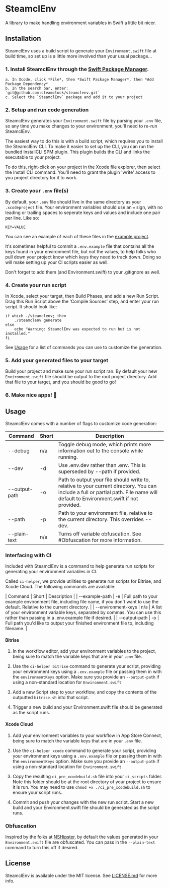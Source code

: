 # SteamclEnv
A library to make handling environment variables in Swift a little bit nicer.

## Installation

SteamclEnv uses a build script to generate your `Environment.swift` file at build time, so set up is a little more involved than your usual package...

### 1. Install SteamclEnv through the [Swift Package Manager](https://swift.org/package-manager/).
    a. In Xcode, click *File*, then *Swift Package Manager*, then *Add Package Dependency*
    b. In the search bar, enter: `git@github.com:steamclock/steamclenv.git`
    c. Select the `SteamclEnv` package and add it to your project
    
### 2. Setup and run code generation

SteamclEnv generates your `Environment.swift` file by parsing your `.env` file, so any time you make changes to your environment, you'll need to re-run SteamclEnv.

The easiest way to do this is with a build script, which requires you to install the SteamclEnv CLI. To make it easier to set up the CLI, you can run the bundled InstallCLI SPM plugin. This plugin builds the CLI and links the executable to your project.

To do this, right-click on your project in the Xcode file explorer, then select the Install CLI command. You'll need to grant the plugin 'write' access to you project directory for it to work.

### 3. Create your `.env` file(s)

By default, your `.env` file should live in the same directory as your `.xcodeproject` file. Your environment variables should use an `=` sign, with no leading or trailing spaces to seperate keys and values and include one pair per line. Like so:
```
KEY=VALUE
```

You can see an example of each of these files in the [example project](https://github.com/steamclock/SteamclEnv/tree/main/SteamclEnv-Example).

It's sometimes helpful to commit a `.env.example` file that contains all the keys found in your environment file, but not the values, to help folks who pull down your project know which keys they need to track down. Doing so will make setting up your CI scripts easier as well.

Don't forget to add them (and Environment.swift) to your .gitignore as well.

### 4. Create your run script

In Xcode, select your target, then Build Phases, and add a new Run Script. Drag this Run Script above the 'Compile Sources' step, and enter your run script. It should look like:

```
if which ./steamclenv; then 
    ./steamclenv generate
else
    echo "Warning: SteamclEnv was expected to run but is not installed."
fi
```

See [Usage](#usage) for a list of commands you can use to customize the generation.

### 5. Add your generated files to your target

Build your project and make sure your run script ran. By default your new `Environment.swift` file should be output to the root project directory. Add that file to your target, and you should be good to go! 

### 6. Make nice apps! 🚀

## Usage

SteamclEnv comes with a number of flags to customize code generation:

| Command | Short | Description |
| ------ | ------ | ---------- |
| --debug | n/a | Toggle debug mode, which prints more information out to the console while running. |
| --dev | -d | Use .env.dev rather than .env. This is superseded by --path if provided. |
| --output-path | -o | Path to output your file should write to, relative to your current directory. You can include a full or partial path. File name will default to Environment.swift if not provided. |
| --path | -p | Path to your environment file, relative to the current directory. This overrides --dev. |
| --plain-text | n/a | Turns off variable obfuscation. See #Obfuscation for more information. |


### Interfacing with CI

Included with SteamclEnv is a command to help generate run scripts for generating your environment variables in CI. 

Called `ci-helper`, we provide utilities to generate run scripts for Bitrise, and Xcode Cloud. The following commands are available:

| Command | Short | Description |
| --example-path | -e | Full path to your example environment file, including file name, if you don't want to use the default. Relative to the current directory. |
| --environment-keys | n/a | A list of your environment variable keys, separated by commas. You can use this rather than passing in a .env.example file if desired. | 
| --output-path | -o | Full path you'd like to output your finished environment file to, including filename. |

#### Bitrise

1. In the workflow editor, add your environment variables to the project, being sure to match the variable keys that are in your `.env` file.

2. Use the `ci-helper bitrise` command to generate your script, providing your environment keys using a `.env.example` file or passing them in with the `environmentKeys` option. Make sure you provide an `--output-path` if using a non-standard location for `Environment.swift`

3. Add a new Script step to your workflow, and copy the contents of the outputted `bitrise.sh` into that script.

4. Trigger a new build and your Environment.swift file should be generated as the script runs.

#### Xcode Cloud

1. Add your environment variables to your workflow in App Store Connect, being sure to match the variable keys that are in your `.env` file.

2. Use the `ci-helper xcode` command to generate your script, providing your environment keys using a `.env.example` file or passing them in with the `environmentKeys` option. Make sure you provide an `--output-path` if using a non-standard location for `Environment.swift`

3. Copy the resulting `ci_pre_xcodebuild.sh` file into your `ci_scripts` folder. Note this folder should be at the root directory of your project to ensure it is run. You may need to use `chmod +x ./ci_pre_xcodebuild.sh` to ensure your script runs.

4. Commit and push your changes with the new run script. Start a new build and your Environment.swift file should be generated as the script runs.

### Obfuscation

Inspired by the folks at [NSHipster](https://nshipster.com/secrets/), by default the values generated in your `Environment.swift` file are obfuscated. You can pass in the `--plain-text` command to turn this off if desired.

## License

SteamclEnv is available under the MIT license. See [LICENSE.md](https://github.com/steamclock/steamclenv/blob/main/LICENSE.md) for more info.
